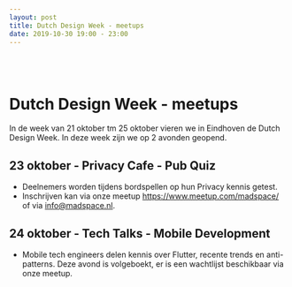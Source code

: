 ```yaml
---
layout: post
title: Dutch Design Week - meetups
date: 2019-10-30 19:00 - 23:00
---
```

<BR/><BR/>

<h1>Dutch Design Week - meetups</h1>

In de week van 21 oktober tm 25 oktober vieren we in Eindhoven de Dutch Design Week. In deze week zijn we op 2 avonden geopend.

## 23 oktober - Privacy Cafe - Pub Quiz
- Deelnemers worden tijdens bordspellen op hun Privacy kennis getest.
- Inschrijven kan via onze meetup https://www.meetup.com/madspace/ of via info@madspace.nl.

## 24 oktober - Tech Talks - Mobile Development
- Mobile tech engineers delen kennis over Flutter, recente trends en anti-patterns. Deze avond is volgeboekt, er is een wachtlijst beschikbaar via onze meetup.
